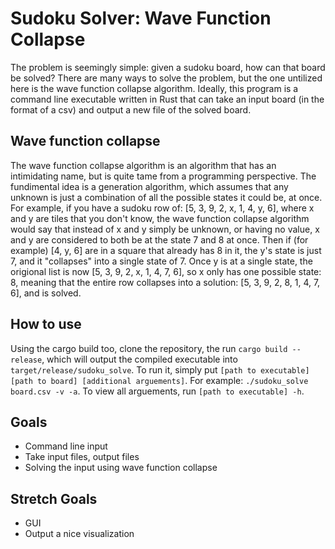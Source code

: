# Sudoku Solver: Wave Function Collapse
The problem is seemingly simple: given a sudoku board, how can that board be solved? There are 
many ways to solve the problem, but the one untilized here is the wave function collapse algorithm. Ideally, this program
is a command line executable written in Rust that can take an input board (in the format of a csv) and output a new file of the solved board.

## Wave function collapse
The wave function collapse algorithm is an algorithm that has an intimidating name, but is quite tame from a programming perspective.
The fundimental idea is a generation algorithm, which assumes that any unknown is just a combination of all the possible states it could be, at once.
For example, if you have a sudoku row of: [5, 3, 9, 2, x, 1, 4, y, 6], where x and y are tiles that you don't know, the wave function collapse algorithm 
would say that instead of x and y simply be unknown, or having no value, x and y are considered to both be at the state 7 and 8 at once. Then if (for example)
[4, y, 6] are in a square that already has 8 in it, the y's state is just 7, and it "collapses" into a single state of 7. Once y is at a single state, the 
origional list is now [5, 3, 9, 2, x, 1, 4, 7, 6], so x only has one possible state: 8, meaning that the entire row collapses into a solution: 
[5, 3, 9, 2, 8, 1, 4, 7, 6], and is solved.

## How to use
Using the cargo build too, clone the repository, the run `cargo build --release`, which will output the compiled executable into `target/release/sudoku_solve`.
To run it, simply put `[path to executable] [path to board] [additional arguements]`. For example: `./sudoku_solve board.csv -v -a`. To view all arguements, 
run `[path to executable] -h`.

## Goals
- Command line input
- Take input files, output files
- Solving the input using wave function collapse

## Stretch Goals
- GUI
- Output a nice visualization
